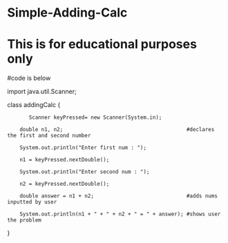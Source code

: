 # Simple-Adding-Calc
# This is for educational purposes only
#code is below

import java.util.Scanner;

class addingCalc {

           Scanner keyPressed= new Scanner(System.in);

		double n1, n2;                                        #declares the first and second number

		System.out.println("Enter first num : ");

		n1 = keyPressed.nextDouble();

		System.out.println("Enter second num : ");

		n2 = keyPressed.nextDouble();

		double answer = n1 + n2;                              #adds nums inputted by user

		System.out.println(n1 + " + " + n2 + " = " + answer); #shows user the problem

}

